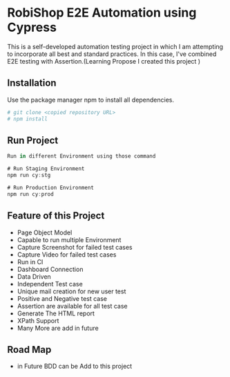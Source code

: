 # RobiShop E2E Automation using Cypress

This is a self-developed automation testing project in which I am attempting to incorporate all best and standard practices. In this case, I've combined E2E testing with Assertion.(Learning Propose I created this project )
## Installation

Use the package manager npm to install all dependencies.

```bash
# git clone <copied repository URL>
# npm install 

```

## Run Project 

```javascript
Run in different Environment using those command 

# Run Staging Environment 
npm run cy:stg

# Run Production Environment 
npm run cy:prod


```

## Feature of this Project 
- Page Object Model 
- Capable to run multiple Environment 
- Capture Screenshot for failed test cases
- Capture Video for failed test cases 
- Run in CI 
- Dashboard Connection 
- Data Driven 
- Independent Test case 
- Unique mail creation for new user test 
- Positive and Negative test case 
- Assertion are available for all test case  
- Generate The HTML report 
- XPath Support
- Many More are add in future

## Road Map 
- in Future BDD can be Add to this project 